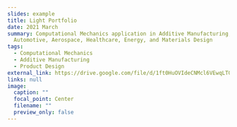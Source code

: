 ```yaml
---
slides: example
title: Light Portfolio
date: 2021 March
summary: Computational Mechanics application in Additive Manufacturing,
  Automotive, Aerospace, Healthcare, Energy, and Materials Design
tags:
  - Computational Mechanics
  - Additive Manufacturing
  - Product Design
external_link: https://drive.google.com/file/d/1ft0HuOVIdeCNMcl6VEwqLTGfbmDwNQuc/view?usp=sharing
links: null
image:
  caption: ""
  focal_point: Center
  filename: ""
  preview_only: false
---
```

